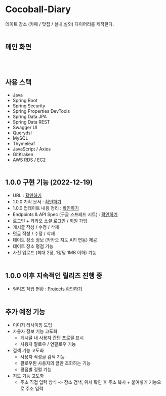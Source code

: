 # Cocoball-Diary

데이트 장소 (카페 / 맛집 / 실내,실외) 다이어리를 제작한다.
</br></br>

## 메인 화면

</br></br>

## 사용 스택

* Java
* Spring Boot
* Spring Security
* Spring Properties DevTools
* Spring Data JPA
* Spring Data REST
* Swagger UI
* Querydsl
* MySQL
* Thymeleaf
* JavaScript / Axios
* GitKraken
* AWS RDS / EC2 </br></br>

## 1.0.0 구현 기능 (2022-12-19)

- URL : <a href="" target='_blank'>확인하기</a>
- 1.0.0 기획 문서 : <a href="https://velog.io/@mrcocoball/221129%EB%8D%B0%EC%9D%B4%ED%8A%B8-%EC%9E%A5%EC%86%8C-%EB%8B%A4%EC%9D%B4%EC%96%B4%EB%A6%AC-%EC%A0%9C%EC%9E%91-1%EB%AA%A9%ED%91%9C-%EA%B5%AC%EC%B2%B4%ED%99%94-%EB%B0%8F-%EC%9A%94%EA%B5%AC%EC%82%AC%ED%95%AD" target='_blank'>확인하기</a>
- 1.0.0 업데이트 내용 정리 : <a href="" target='_blank'>확인하기</a>
- Endpoints & API Spec (구글 스프레드 시트) : <a href="https://docs.google.com/spreadsheets/d/1ASC0lyxsJY7hOL_eVWvRBNdiXIg6Eu96v_Q3cjbdjz0/edit#gid=2041215260" target='blank'>확인하기</a> 
- 로그인 + 카카오 소셜 로그인 / 회원 가입
- 게시글 작성 / 수정 / 삭제
- 덧글 작성 / 수정 / 삭제 
- 데이트 장소 정보 (카카오 지도 API 연동) 제공 
- 데이트 장소 평점 기능
- 사진 업로드 (최대 2장, 1장당 1MB 이하) 기능 </br></br>

## 1.0.0 이후 지속적인 릴리즈 진행 중
- 릴리즈 작업 현황 : <a href="https://github.com/users/mrcocoball/projects/5/views/1" target='_blank'>Projects 확인하기</a> 
</br></br>

## 추가 예정 기능
* 이미지 리사이징 도입
* 사용자 정보 기능 고도화
  * 게시글 내 사용자 간단 프로필 표시
  * 사용자 팔로우 / 언팔로우 기능
* 검색 기능 고도화
  * 사용자 작성글 검색 기능
  * 팔로우된 사용자의 글만 조회하는 기능
  * 평점별 정렬 기능
* 지도 기능 고도화
  * 주소 직접 입력 방식 -> 장소 검색, 위치 확인 후 주소 복사 + 붙여넣기 기능으로 주소 입력 </br></br>
